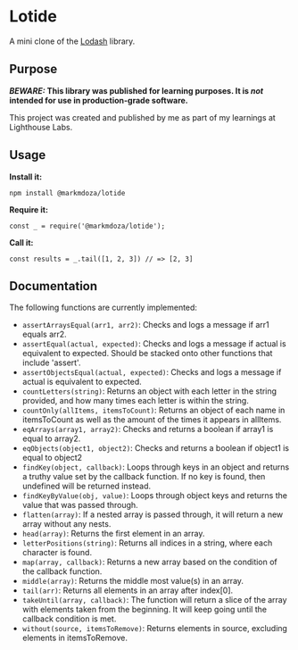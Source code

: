 # Lotide

A mini clone of the [Lodash](https://lodash.com) library.

## Purpose

**_BEWARE:_ This library was published for learning purposes. It is _not_ intended for use in production-grade software.**

This project was created and published by me as part of my learnings at Lighthouse Labs. 

## Usage

**Install it:**

`npm install @markmdoza/lotide`

**Require it:**

`const _ = require('@markmdoza/lotide');`

**Call it:**

`const results = _.tail([1, 2, 3]) // => [2, 3]`

## Documentation

The following functions are currently implemented:

* `assertArraysEqual(arr1, arr2)`: Checks and logs a message if arr1 equals arr2. 
* `assertEqual(actual, expected)`: Checks and logs a message if actual is equivalent to expected. Should be stacked onto other functions that include 'assert'.
* `assertObjectsEqual(actual, expected)`: Checks and logs a message if actual is equivalent to expected.
* `countLetters(string)`: Returns an object with each letter in the string provided, and how many times each letter is within the string.
* `countOnly(allItems, itemsToCount)`: Returns an object of each name in itemsToCount as well as the amount of the times it appears in allItems.
* `eqArrays(array1, array2)`: Checks and returns a boolean if array1 is equal to array2.
* `eqObjects(object1, object2)`: Checks and returns a boolean if object1 is equal to object2
* `findKey(object, callback)`: Loops through keys in an object and returns a truthy value set by the callback function. If no key is found, then undefined will be returned instead.
* `findKeyByValue(obj, value)`: Loops through object keys and returns the value that was passed through.
* `flatten(array)`: If a nested array is passed through, it will return a new array without any nests.
* `head(array)`: Returns the first element in an array.
* `letterPositions(string)`: Returns all indices in a string, where each character is found.
* `map(array, callback)`: Returns a new array based on the condition of the callback function.
* `middle(array)`: Returns the middle most value(s) in an array.
* `tail(arr)`: Returns all elements in an array after index[0].
* `takeUntil(array, callback)`: The function will return a slice of the array with elements taken from the beginning. It will keep going until the callback condition is met.
* `without(source, itemsToRemove)`: Returns elements in source, excluding elements in itemsToRemove.